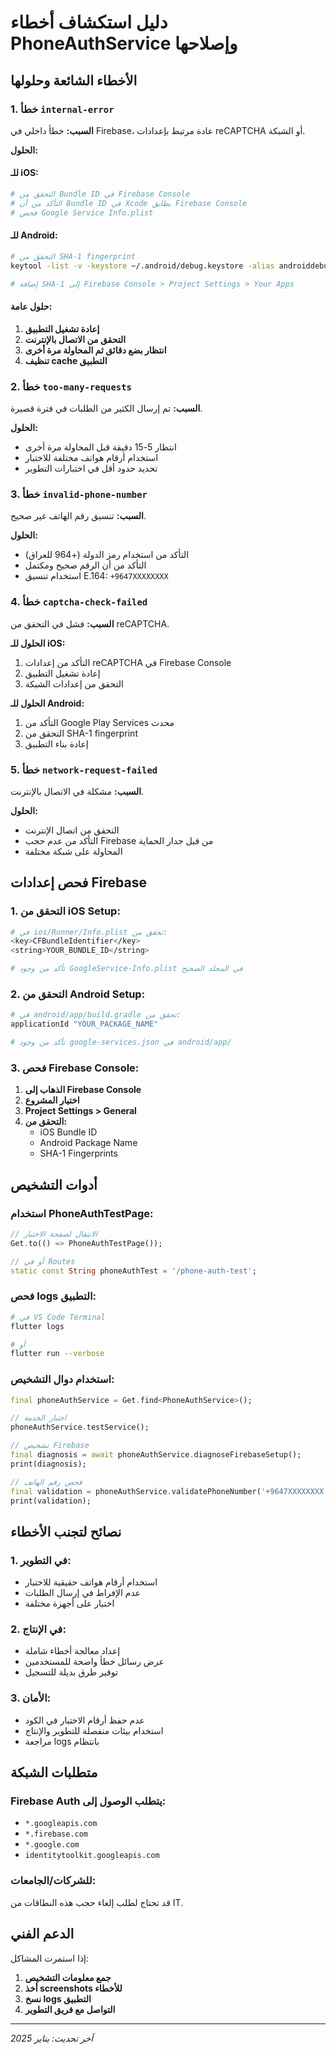 # دليل استكشاف أخطاء PhoneAuthService وإصلاحها

## الأخطاء الشائعة وحلولها

### 1. خطأ `internal-error`

**السبب:** خطأ داخلي في Firebase، عادة مرتبط بإعدادات reCAPTCHA أو الشبكة.

**الحلول:**

#### للـ iOS:
```bash
# التحقق من Bundle ID في Firebase Console
# التأكد من أن Bundle ID في Xcode يطابق Firebase Console
# فحص Google Service Info.plist
```

#### للـ Android:
```bash
# التحقق من SHA-1 fingerprint
keytool -list -v -keystore ~/.android/debug.keystore -alias androiddebugkey -storepass android -keypass android

# إضافة SHA-1 إلى Firebase Console > Project Settings > Your Apps
```

#### حلول عامة:
1. **إعادة تشغيل التطبيق**
2. **التحقق من الاتصال بالإنترنت**
3. **انتظار بضع دقائق ثم المحاولة مرة أخرى**
4. **تنظيف cache التطبيق**

### 2. خطأ `too-many-requests`

**السبب:** تم إرسال الكثير من الطلبات في فترة قصيرة.

**الحلول:**
- انتظار 5-15 دقيقة قبل المحاولة مرة أخرى
- استخدام أرقام هواتف مختلفة للاختبار
- تحديد حدود أقل في اختبارات التطوير

### 3. خطأ `invalid-phone-number`

**السبب:** تنسيق رقم الهاتف غير صحيح.

**الحلول:**
- التأكد من استخدام رمز الدولة (+964 للعراق)
- التأكد من أن الرقم صحيح ومكتمل
- استخدام تنسيق E.164: `+9647XXXXXXXX`

### 4. خطأ `captcha-check-failed`

**السبب:** فشل في التحقق من reCAPTCHA.

**الحلول للـ iOS:**
1. التأكد من إعدادات reCAPTCHA في Firebase Console
2. إعادة تشغيل التطبيق
3. التحقق من إعدادات الشبكة

**الحلول للـ Android:**
1. التأكد من Google Play Services محدث
2. التحقق من SHA-1 fingerprint
3. إعادة بناء التطبيق

### 5. خطأ `network-request-failed`

**السبب:** مشكلة في الاتصال بالإنترنت.

**الحلول:**
- التحقق من اتصال الإنترنت
- التأكد من عدم حجب Firebase من قبل جدار الحماية
- المحاولة على شبكة مختلفة

## فحص إعدادات Firebase

### 1. التحقق من iOS Setup:

```bash
# في ios/Runner/Info.plist تحقق من:
<key>CFBundleIdentifier</key>
<string>YOUR_BUNDLE_ID</string>

# تأكد من وجود GoogleService-Info.plist في المجلد الصحيح
```

### 2. التحقق من Android Setup:

```bash
# في android/app/build.gradle تحقق من:
applicationId "YOUR_PACKAGE_NAME"

# تأكد من وجود google-services.json في android/app/
```

### 3. فحص Firebase Console:

1. **الذهاب إلى Firebase Console**
2. **اختيار المشروع**
3. **Project Settings > General**
4. **التحقق من:**
   - iOS Bundle ID
   - Android Package Name
   - SHA-1 Fingerprints

## أدوات التشخيص

### استخدام PhoneAuthTestPage:

```dart
// الانتقال لصفحة الاختبار
Get.to(() => PhoneAuthTestPage());

// أو في Routes
static const String phoneAuthTest = '/phone-auth-test';
```

### فحص logs التطبيق:

```bash
# في VS Code Terminal
flutter logs

# أو
flutter run --verbose
```

### استخدام دوال التشخيص:

```dart
final phoneAuthService = Get.find<PhoneAuthService>();

// اختبار الخدمة
phoneAuthService.testService();

// تشخيص Firebase
final diagnosis = await phoneAuthService.diagnoseFirebaseSetup();
print(diagnosis);

// فحص رقم الهاتف
final validation = phoneAuthService.validatePhoneNumber('+9647XXXXXXXX');
print(validation);
```

## نصائح لتجنب الأخطاء

### 1. في التطوير:
- استخدام أرقام هواتف حقيقية للاختبار
- عدم الإفراط في إرسال الطلبات
- اختبار على أجهزة مختلفة

### 2. في الإنتاج:
- إعداد معالجة أخطاء شاملة
- عرض رسائل خطأ واضحة للمستخدمين
- توفير طرق بديلة للتسجيل

### 3. الأمان:
- عدم حفظ أرقام الاختبار في الكود
- استخدام بيئات منفصلة للتطوير والإنتاج
- مراجعة logs بانتظام

## متطلبات الشبكة

### Firebase Auth يتطلب الوصول إلى:
- `*.googleapis.com`
- `*.firebase.com` 
- `*.google.com`
- `identitytoolkit.googleapis.com`

### للشركات/الجامعات:
قد تحتاج لطلب إلغاء حجب هذه النطاقات من IT.

## الدعم الفني

إذا استمرت المشاكل:

1. **جمع معلومات التشخيص**
2. **أخذ screenshots للأخطاء**
3. **نسخ logs التطبيق**
4. **التواصل مع فريق التطوير**

---

*آخر تحديث: يناير 2025*
